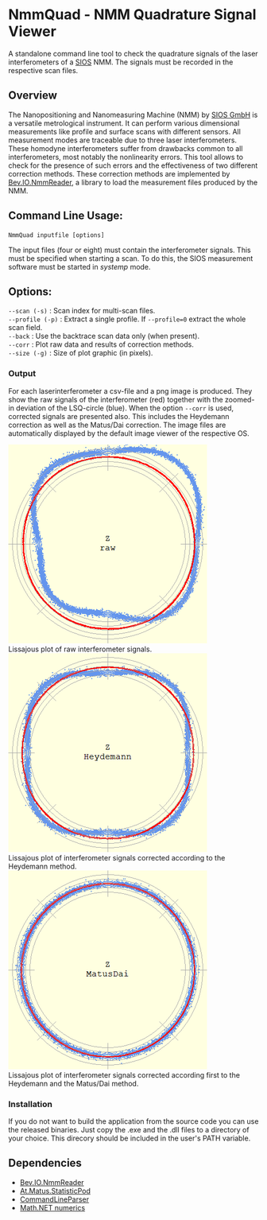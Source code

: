 NmmQuad - NMM Quadrature Signal Viewer
======================================

A standalone command line tool to check the quadrature signals of the laser interferometers of a [SIOS](https://sios-de.com) NMM. The signals must be recorded in the respective scan files.

## Overview
The Nanopositioning and Nanomeasuring Machine (NMM) by [SIOS GmbH](https://sios-de.com) is a versatile metrological instrument. It can perform various dimensional measurements like profile and surface scans with different sensors. All measurement modes are traceable due to three laser interferometers. These homodyne interferometers suffer from drawbacks common to all interferometers, most notably the nonlinearity errors. This tool allows to check for the presence of such errors and the effectiveness of two different correction methods. These correction methods are implemented by [Bev.IO.NmmReader](https://github.com/matusm/Bev.IO.NmmReader), a library to load the measurement files produced by the NMM.

## Command Line Usage:  
```
NmmQuad inputfile [options]
```
The input files (four or eight) must contain the interferometer signals. This must be specified when starting a scan. To do this, the SIOS measurement software must be started in *systemp* mode.

## Options:  
`--scan (-s)` : Scan index for multi-scan files.  
`--profile (-p)` : Extract a single profile. If `--profile=0` extract the whole scan field.  
`--back` : Use the backtrace scan data only (when present).  
`--corr` : Plot raw data and results of correction methods.  
`--size (-g)` : Size of plot graphic (in pixels).

### Output
For each laserinterferometer a csv-file and a png image is produced. They show the raw signals of the interferometer (red) together with the zoomed-in deviation of the LSQ-circle (blue). When the option `--corr` is used, corrected signals are presented also. This includes the Heydemann correction as well as the Matus/Dai correction. The image files are automatically displayed by the default image viewer of the respective OS.

![Lissajous plot of raw interferometer signals](/TestData/results/test01_XYZ_f_quad_Z_raw.png)  
Lissajous plot of raw interferometer signals.  
![Lissajous plot of Heydemann corrected interferometer signals](/TestData/results/test01_XYZ_f_quad_Z_Heydemann.png)  
Lissajous plot of interferometer signals corrected according to the Heydemann method.  
![Lissajous plot of Heydemann and Matus/Dai corrected interferometer signals](/TestData/results/test01_XYZ_f_quad_Z_MatusDai.png)  
Lissajous plot of interferometer signals corrected according first to the Heydemann and the Matus/Dai method.  

### Installation
If you do not want to build the application from the source code you can use the released binaries. Just copy the .exe and the .dll files to a directory of your choice. This direcory should be included in the user's PATH variable.


## Dependencies
* [Bev.IO.NmmReader](https://github.com/matusm/Bev.IO.NmmReader)  
* [At.Matus.StatisticPod](https://github.com/matusm/At.Matus.StatisticPod)
* [CommandLineParser](https://github.com/commandlineparser/commandline)
* [Math.NET numerics](https://numerics.mathdotnet.com)

